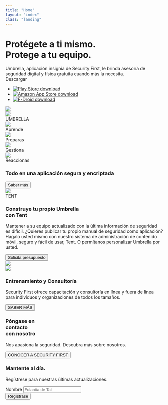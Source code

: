 ```yaml
---
title: "Home"
layout: "index"
class: "landing"
---
```

<div class="intro">
  <div class="container">
    <div class="row">
      <div class="col-lg-6 col-md-12">
        <h1 class="float-left">Protégete a ti mismo.
          <br>Protege a tu equipo.</h1>
        <div class="home-description float-left">Umbrella, aplicación insignia de Security First, le brinda asesoría de seguridad digital y física gratuita cuando más la necesita.</div>		
        <div class="stores float-left">
          <div class="spacer-top30 home-download">Descargar</div>
          <ul class="list-inline">
            <li class="list-inline-item">
              <a target="_blank" href="https://play.google.com/store/apps/details?id=org.secfirst.umbrella">
                <img src="/imgs/download-playstore.png" alt="Play Store download" title="Download from Play Store" />
              </a>
            </li>
            <li class="list-inline-item">
              <a target="_blank" href="https://www.amazon.com/Security-First-Umbrella-made-easy/dp/B01AKN9M1Y">
                <img src="/imgs/download-amazon.png" alt="Amazon App Store download" title="Download from Amazon App Store" />
              </a>
            </li>
            <li class="list-inline-item">
              <a target="_blank" href="https://secfirst.org/fdroid/repo/?fingerprint=39EB57052F8D684514176819D1645F6A0A7BD943DBC31AB101949006AC0BC228">
                <img src="/imgs/download-fdroid.png" alt="F-Droid download" title="Download from F-Droid" />
              </a>
            </li>
          </ul>
        </div>
      </div>
    </div>
  </div>
  <img class="d-md-none d-lg-block float-right pull-up" src="/imgs/hero-app.png">
</div>
<div id="umbrella" class="container background-white">
  <div class="row spacer-top150">
    <div class="col-3">
      <img src="/imgs/umbrella-logo.png">
    </div>
    <div class="col-6">
      <div class="app-name">UMBRELLA</div>
    </div>
  </div>
  <div class="row spacer-top30">
    <div class="col-3">
      <img src="/imgs/learn.png">
      <div class="data">Aprende</div>
    </div>
    <div class="col-3">
      <img src="/imgs/prepare.png">
      <div class="data">Preparas</div>
    </div>
    <div class="col-3">
      <img src="/imgs/manage.png">
      <div class="data">Gestiona</div>
    </div>
    <div class="col-3">
      <img src="/imgs/respond.png">
      <div class="data">Reaccionas</div>
    </div>
  </div>
  <div class="row">
    <div class="col-12 center">
      <h3 class="center spacer-top30">Todo en una aplicación segura y encriptada</h3>
      <a href="./umbrella/" ><button type="button" class="btn btn-primary">Saber más</button></a>
    </div>
  </div>
</div>
<div id="tent" class="container background-white">
  <div class="row spacer-top150">
    <div class="col-2">
      <img src="/imgs/tent-logo.png">
    </div>
    <div class="col-6">
      <div class="app-name">TENT
      </div>
    </div>
  </div>
  <div class="row spacer-bottom30 spacer-top30">
    <div class="col-6">
      <h3 class="spacer-top30">Construye tu propio Umbrella<br> con Tent </h3>
      <p>Mantener a su equipo actualizado con la última información de seguridad es difícil. ¿Quieres publicar 
      tu propio manual de seguridad como aplicación? Hágalo usted mismo con nuestro sistema de administración 
      de contenido móvil, seguro y fácil de usar, Tent. O permítanos personalizar Umbrella por usted.
      </p>
      <a href="./tent/" ><button type="button" class="btn btn-primary">Solicita presupuesto</button></a>
    </div>
    <div class="col-6">	
      <img src="/imgs/tent-sketch.png">
    </div>
  </div>
</div>
<div class="yellow-before">
  <img src="/imgs/yellow-back.png">
</div>
<div id="training" class="yellow">
  <div class="container text-center">
    <div class="row">
      <div class="col-6 offset-3">
        <h3>Entrenamiento y Consultoría</h3>
        <p>Security First ofrece capacitación y consultoría en línea y fuera de línea para individuos y organizaciones de todos los tamaños.</p>
        <button type="button" class="btn btn-primary">SABER MÁS</button>
      </div>
    </div>
  </div>
</div>
<div id="contact" class="container background-white">
  <div class="row spacer-top150 spacer-bottom150">
    <div class="col-6">
      <h3>Póngase en <br> contacto <br> con nosotro</h3>
    </div>
    <div class="col-6">
      <p class="right spacer-top30">Nos apasiona la seguridad. Descubra más sobre nosotros.</p>
      <button type="button" class="btn btn-primary float-right">CONOCER A SECURITY FIRST</button>
    </div>
  </div>
</div>
<div class="newsletter">
  <div class="container">
    <div class="row center">
      <div class="col-10 offset-1">
        <h3>Mantente al día.</h3>
        <p>Regístrese para nuestras últimas actualizaciones.</p>
        <div class="mask">
          <form>
            <div class="form-row align-items-center">
              <div class="col-auto">
                <label class="sr-only" for="inlineFormInput">Nombre</label>
                <input type="text" class="form-control mb-2 mb-sm-0" id="inlineFormInput" placeholder="Fulanita de Tal">
              </div>
              <div class="col-auto">
                <button type="submit" class="btn btn-primary">Regístrase</button>
              </div>
            </div>
          </form>
        </div>
      </div>
    </div>
  </div>
</div>